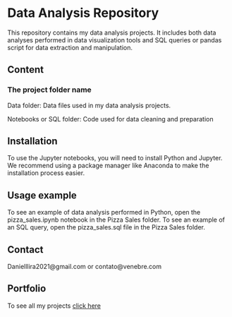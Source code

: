 <h1>Data Analysis Repository</h1>
<p>This repository contains my data analysis projects. It includes both data analyses performed in data visualization tools and SQL queries or pandas script for data extraction and manipulation.</p>

<h2>Content</h2>
<h3>The project folder name</h3>
<p>Data folder: Data files used in my data analysis projects.</p>
<p>Notebooks or SQL folder: Code used for data cleaning and preparation</p>

<h2>Installation</h2>
<p>To use the Jupyter notebooks, you will need to install Python and Jupyter. We recommend using a package manager like Anaconda to make the installation process easier.</p>

<h2>Usage example</h2>
To see an example of data analysis performed in Python, open the pizza_sales.ipynb notebook in the Pizza Sales folder. To see an example of an SQL query, open the pizza_sales.sql file in the Pizza Sales folder.

<h2>Contact</h2>
<p>Danielllira2021@gmail.com or contato@venebre.com</p>

<h2>Portfolio</h2>
<p>To see all my projects <a href="venebre.com">click here</a></p>
